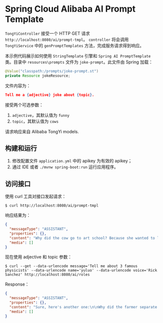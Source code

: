 # Spring Cloud Alibaba AI Prompt Template

`TongYiController` 接受一个 HTTP GET 请求 `http://localhost:8080/ai/prompt-tmpl`。
`controller` 将会调用 `TongYiService` 中的 `genPromptTemplates` 方法，完成服务请求得到响应。

本示例代码展示如何使用 `StringTemplate` 引擎和 `Spring AI PromptTemplate` 类。目录中 `resources\prompts` 文件为 `joke-prompt`。此文件由 Spring 加载：

```java
@Value("classpath:/prompts/joke-prompt.st")
private Resource jokeResource;
```

文件内容为：

```json
Tell me a {adjective} joke about {topic}.
```

接受两个可选参数：

1. `adjective`，其默认值为 `funny`
2. `topic`，其默认值为 `cows`

请求响应来自 Alibaba TongYi models.

## 构建和运行

1. 修改配置文件 `application.yml` 中的 apikey 为有效的 apikey；
2. 通过 IDE 或者 `./mvnw spring-boot:run` 运行应用程序。

## 访问接口

使用 curl 工具对接口发起请求：

```shell
$ curl http://localhost:8080/ai/prompt-tmpl
```

响应结果为：

```json
{
  "messageType": "ASSISTANT",
  "properties": {},
  "content": "Why did the cow go to art school? Because she wanted to learn how to draw moo-vements!",
  "media": []
}
```

现在使用 adjective 和 topic 参数：

```shell
$ curl --get --data-urlencode message='Tell me about 3 famous physicists' --data-urlencode name='yuluo' --data-urlencode voice='Rick Sanchez' http://localhost:8080/ai/roles
```

Response：

```json
{
  "messageType": "ASSISTANT",
  "properties": {},
  "content": "Sure, here's another one:\n\nWhy did the farmer separate the chicken and the cow?\n\nBecause he wanted to have eggs-clusive relationships with his hens!",
  "media": []
}
```
